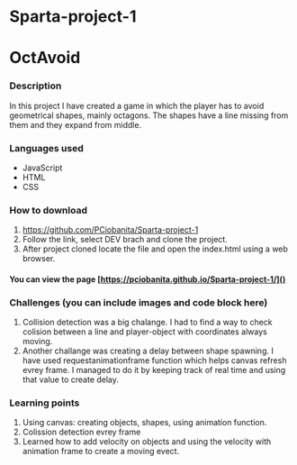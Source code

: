 # Sparta-project-1
# OctAvoid
### Description
In this project I have created a game in which the player has to avoid geometrical shapes, mainly octagons. The shapes have a line missing from them and they expand from middle.

### Languages used
* JavaScript
* HTML
* CSS

### How to download
1. https://github.com/PCiobanita/Sparta-project-1
2. Follow the link, select DEV brach and clone the project.
2. After project cloned locate the file and open the index.html using a web browser.

#### You can view the page [https://pciobanita.github.io/Sparta-project-1/]()

### Challenges (you can include images and code block here)
1. Collision detection was a big chalange. I had to find a way to check colision between a line and player-object with coordinates always moving. 
2. Another challange was creating a delay between shape spawning. I have used requestanimationframe function which helps canvas refresh evrey frame. I managed to do it by keeping track of real time and using that value to create delay.

### Learning points
1. Using canvas: creating objects, shapes, using animation function.
2. Colission detection evrey frame
3. Learned how to add velocity on objects and using the velocity with animation frame to create a moving evect.